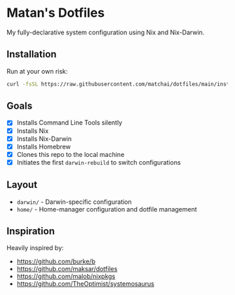 # Matan's Dotfiles

My fully-declarative system configuration using Nix and Nix-Darwin.

## Installation

Run at your own risk:
```sh
curl -fsSL https://raw.githubusercontent.com/matchai/dotfiles/main/install | bash
```

## Goals

- [x] Installs Command Line Tools silently
- [x] Installs Nix
- [x] Installs Nix-Darwin
- [x] Installs Homebrew
- [x] Clones this repo to the local machine
- [x] Initiates the first `darwin-rebuild` to switch configurations

## Layout
- `darwin/` - Darwin-specific configuration
- `home/` - Home-manager configuration and dotfile management

## Inspiration

Heavily inspired by:
- https://github.com/burke/b
- https://github.com/maksar/dotfiles
- https://github.com/malob/nixpkgs
- https://github.com/TheOptimist/systemosaurus

